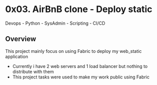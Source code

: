 #                         0x03. AirBnB clone - Deploy static
Devops -   Python   - SysAdmin  - Scripting  - CI/CD
## Overview
This project mainly focus on using Fabric to deploy my web_static application

- Currently i have 2 web servers and 1 load balancer but nothing to distribute with them
- This project tasks were used to make my work public using Fabric
